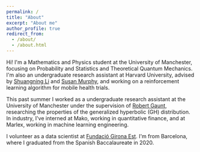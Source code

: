 ```yaml
---
permalink: /
title: "About"
excerpt: "About me"
author_profile: true
redirect_from: 
  - /about/
  - /about.html
---
```


Hi! I'm a Mathematics and Physics student at the University of Manchester, focusing on Probability and Statistics and Theoretical Quantum Mechanics. I'm also an undergraduate research assistant at Harvard University, advised by <a href="https://lsn235711.github.io/" target="_blank">Shuangning Li</a> and <a href="http://people.seas.harvard.edu/~samurphy/" target="_blank">Susan Murphy</a>, and working on a reinforcement learning algorithm for mobile health trials.

This past summer I worked as a undergraduate research assistant at the University of Manchester under the supervision of <a href="https://sites.google.com/site/robertedwardgauntmanchester/" target="_blank">Robert Gaunt</a>, researching the properties of the generalized hyperbolic (GH) distribution. In industry, I've interned at Mako, working in quantitative finance, and at Marlex, working in machine learning engineering. 

I volunteer as a data scientist at <a href="https://gironaest.cat/" target="_blank">Fundació Girona Est</a>. I'm from Barcelona, where I graduated from the Spanish Baccalaureate in 2020.
